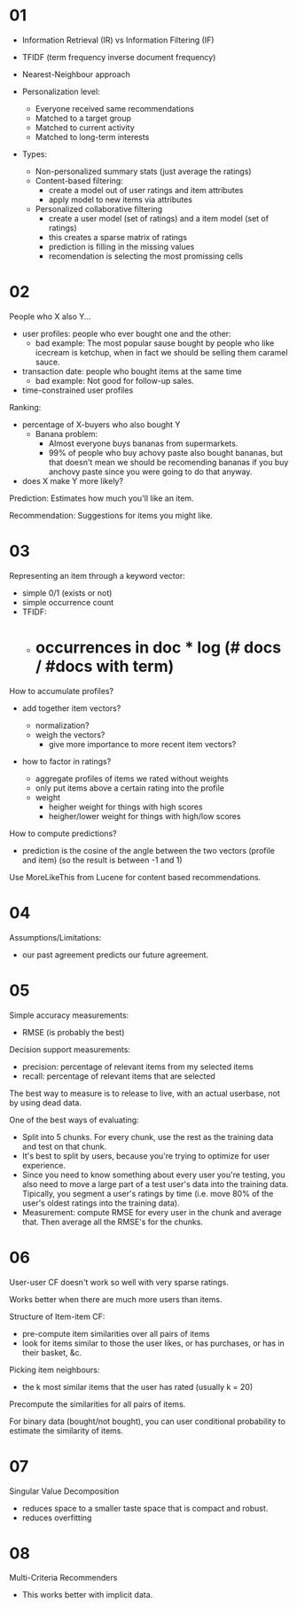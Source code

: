 # 01
  - Information Retrieval (IR) vs Information Filtering (IF)
  - TFIDF (term frequency inverse document frequency)
  - Nearest-Neighbour approach

  - Personalization level:

    - Everyone received same recommendations
    - Matched to a target group
    - Matched to current activity
    - Matched to long-term interests

  - Types:

    - Non-personalized summary stats (just average the ratings)
    - Content-based filtering:
      - create a model out of user ratings and item attributes
      - apply model to new items via attributes
    - Personalized collaborative filtering
      - create a user model (set of ratings) and a item model (set of ratings)
      - this creates a sparse matrix of ratings
      - prediction is filling in the missing values
      - recomendation is selecting the most promissing cells

# 02

People who X also Y...

  - user profiles: people who ever bought one and the other:
    - bad example:
      The most popular sause bought by people who like icecream is ketchup, when
      in fact we should be selling them caramel sauce.
  - transaction date: people who bought items at the same time
    - bad example:
      Not good for follow-up sales.
  - time-constrained user profiles

Ranking:
  - percentage of X-buyers who also bought Y
    - Banana problem:
      - Almost everyone buys bananas from supermarkets.
      - 99% of people who buy achovy paste also bought bananas, but that doesn't
        mean we should be recomending bananas if you buy anchovy paste since you
        were going to do that anyway.
  - does X make Y more likely?

Prediction:
  Estimates how much you'll like an item.

Recommendation:
  Suggestions for items you might like.

# 03

Representing an item through a keyword vector:

  - simple 0/1 (exists or not)
  - simple occurrence count
  - TFIDF:
    - # occurrences in doc * log (# docs / #docs with term)

How to accumulate profiles?
  - add together item vectors?
    - normalization?
    - weigh the vectors?
      - give more importance to more recent item vectors?

  - how to factor in ratings?
    - aggregate profiles of items we rated without weights
    - only put items above a certain rating into the profile
    - weight
      - heigher weight for things with high scores
      - heigher/lower weight for things with high/low scores

How to compute predictions?
  - prediction is the cosine of the angle between the two vectors (profile and
    item) (so the result is between -1 and 1)

Use MoreLikeThis from Lucene for content based recommendations.

# 04

Assumptions/Limitations:

  - our past agreement predicts our future agreement.

# 05

Simple accuracy measurements:
  - RMSE (is probably the best)

Decision support measurements:
  - precision: percentage of relevant items from my selected items
  - recall: percentage of relevant items that are selected

The best way to measure is to release to live, with an actual userbase, not by
using dead data.

One of the best ways of evaluating:

  - Split into 5 chunks. For every chunk, use the rest as the training data and
    test on that chunk.
  - It's best to split by users, because you're trying to optimize for user
    experience.
  - Since you need to know something about every user you're testing, you also
    need to move a large part of a test user's data into the training data.
    Tipically, you segment a user's ratings by time (i.e. move 80% of the user's
    oldest ratings into the training data).
  - Measurement: compute RMSE for every user in the chunk and average that. Then
    average all the RMSE's for the chunks.

# 06

User-user CF doesn't work so well with very sparse ratings.

Works better when there are much more users than items.

Structure of Item-item CF:
  - pre-compute item similarities over all pairs of items
  - look for items similar to those the user likes, or has purchases, or has in
    their basket, &c.

Picking item neighbours:
  - the k most similar items that the user has rated (usually k = 20)

Precompute the similarities for all pairs of items.

For binary data (bought/not bought), you can user conditional probability to
estimate the similarity of items.

# 07

Singular Value Decomposition
  - reduces space to a smaller taste space that is compact and robust.
  - reduces overfitting

# 08

Multi-Criteria Recommenders
  - This works better with implicit data.
